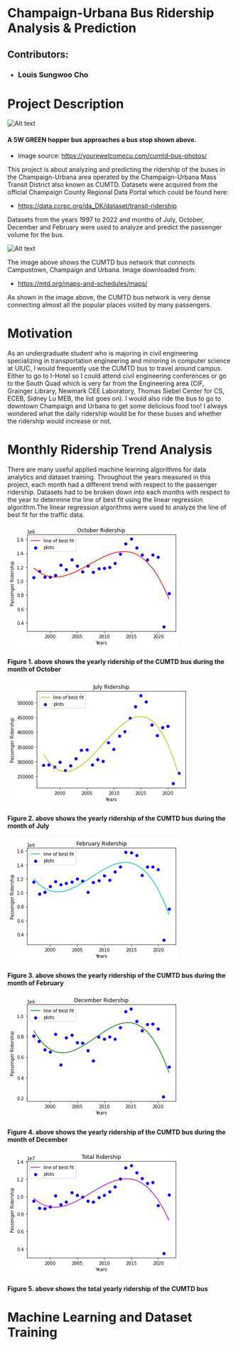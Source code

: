 # Champaign-Urbana Bus Ridership Analysis & Prediction
## Contributors:
- ### Louis Sungwoo Cho



# Project Description


![Alt text](https://yourewelcomecu.com/wp-content/uploads/2015/09/Church-Neil-web.jpg)


#### A 5W GREEN hopper bus approaches a bus stop shown above. 
- Image source: https://yourewelcomecu.com/cumtd-bus-photos/


This project is about analyzing and predicting the ridership of the buses in the Champaign-Urbana area operated by the Champaign-Urbana Mass Transit District also known as CUMTD. Datasets were acquired from the official Champaign County Regional Data Portal which could be found here:
- https://data.ccrpc.org/da_DK/dataset/transit-ridership

Datasets from the years 1997 to 2022 and months of July, October, December and February were used to analyze and predict the passenger volume for the bus.


![Alt text](https://mtd.org/media/1096/weekday-daytime-no-insets.png?anchor=center&mode=crop&width=1200&height=720&rnd=132734497340000000)


The image above shows the CUMTD bus network that connects Campustown, Champaign and Urbana. Image downloaded from:
- https://mtd.org/maps-and-schedules/maps/

As shown in the image above, the CUMTD bus network is very dense connecting almost all the popular places visited by many passengers.


# Motivation


As an undergraduate student who is majoring in civil engineering specializing in transportation engineering and minoring in computer science at UIUC, I would frequently use the CUMTD bus to travel around campus. Either to go to I-Hotel so I could attend civil engineering conferences or go to the South Quad which is very far from the Engineering area (CIF, Grainger Library, Newmark CEE Laboratory, Thomas Siebel Center for CS, ECEB, Sidney Lu MEB, the list goes on). I would also ride the bus to go to downtown Champaign and Urbana to get some delicious food too! I always wondered what the daily ridership would be for these buses and whether the ridership would increase or not.


# Monthly Ridership Trend Analysis


There are many useful applied machine learning algorithms for data analytics and dataset training. Throughout the years measured in this project, each month had a different trend with respect to the passenger ridership. Datasets had to be broken down into each months with respect to the year to determine the line of best fit using the linear regression algorithm.The linear regression algorithms were used to analyze the line of best fit for the traffic data.  


![title](images/october.png)


#### Figure 1. above shows the yearly ridership of the CUMTD bus during the month of October


![title](images/july.png)


####                      Figure 2. above shows the yearly ridership of the CUMTD bus during the month of July


![title](images/february.png)


#### Figure 3. above shows the yearly ridership of the CUMTD bus during the month of February


![title](images/december.png)


#### Figure 4. above shows the yearly ridership of the CUMTD bus during the month of December


![title](images/total.png)


#### Figure 5. above shows the total yearly ridership of the CUMTD bus


# Machine Learning and Dataset Training

```python

```
